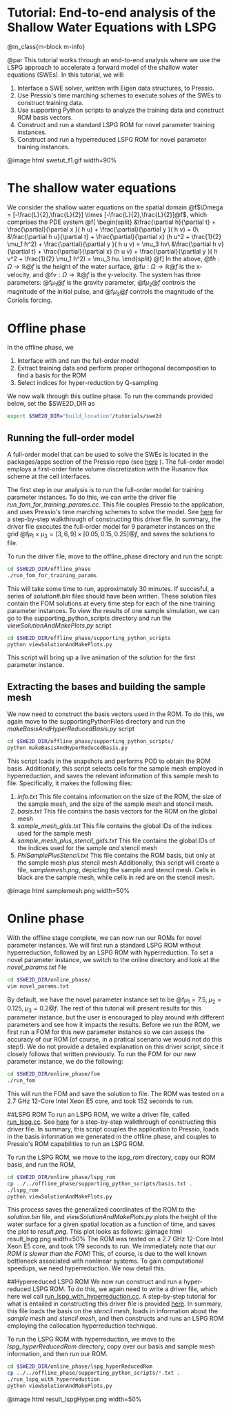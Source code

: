
# Tutorial: End-to-end analysis of the Shallow Water Equations with LSPG 

@m_class{m-block m-info}

@par
This tutorial works through an end-to-end analysis where we use the LSPG approach to accelerate a forward model of the shallow water equations (SWEs). In this tutorial, we will:
1. Interface a SWE solver, written with Eigen data structures, to Pressio.
2. Use Pressio's time marching schemes to execute solves of the SWEs to construct training data.
3. Use supporting Python scripts to analyze the training data and construct ROM basis vectors.
4. Construct and run a standard LSPG ROM for novel parameter training instances.
5. Construct and run a hyperreduced LSPG ROM for novel parameter training instances.

@image html swetut_f1.gif width=90%

# The shallow water equations
We consider the shallow water equations on the spatial domain @f$\Omega = [-\frac{L}{2},\frac{L}{2}] \times  [-\frac{L}{2},\frac{L}{2}]@f$, which comprises the PDE system
@f[
\begin{split}
&\frac{\partial h}{\partial t} + \frac{\partial}{\partial x }(  h u) + \frac{\partial}{\partial y }( h v) = 0\\
&\frac{\partial h u}{\partial t} + \frac{\partial}{\partial x} (h u^2 + \frac{1}{2} \mu_1 h^2) + \frac{\partial}{\partial y }( h u v) = \mu_3 hv\\
&\frac{\partial h v}{\partial t} + \frac{\partial}{\partial x} (h u v) + \frac{\partial}{\partial y }( h v^2 +  \frac{1}{2} \mu_1 h^2) = \mu_3 hu.
\end{split}
@f]
In the above, @f$h : \Omega \rightarrow \mathbb{R}@f$ is the height of the water surface,  @f$u : \Omega \rightarrow \mathbb{R}@f$ is the x-velocity, and @f$v : \Omega \rightarrow \mathbb{R}@f$ is the y-velocity. The system has three parameters: 
@f$\mu_1@f$ is the gravity parameter, @f$\mu_2@f$ controls the magnitude of the initial pulse, and @f$\mu_3@f$ controls the magnitude of the Coriolis forcing. 

# Offline phase
In the offline phase, we
1. Interface with and run the full-order model
2. Extract training data and perform proper orthogonal decomposition to find a basis for the ROM
3. Select indices for hyper-reduction by Q-sampling

We now walk through this outline phase. To run the commands provided below, set the $SWE2D_DIR as 

```bash
export $SWE2D_DIR="build_location"/tutorials/swe2d
```

## Running the full-order model 
A full-order model that can be used to solve the SWEs is located in the packages/apps section of the Pressio repo (see [here](https://github.com/Pressio/pressio/tree/swe2d/packages/apps/src/swe2d) ). The full-order model employs a first-order finite volume 
discretization with the Rusanov flux scheme at the cell interfaces.  

The first step in our analysis is to run the full-order model for training parameter instances. To do this, we can write the driver file *run_fom_for_training_params.cc*. This file couples Pressio to the application, and uses Pressio's time marching schemes to solve the model. See [here](./md_pages_tutorials_tutorial3_fom.html) for a step-by-step walkthrough of constructing this driver file. In summary, the driver file executes the full-order model for 9 parameter instances on the grid @f$\mu_1 \times \mu_3 = [3,6,9]\times [0.05,0.15,0.25]@f$, and saves the solutions to file.

To run the driver file, move to the offline_phase directory and run the script: 
```bash
cd $SWE2D_DIR/offline_phase
./run_fom_for_training_params
```
This will take some time to run, approximately 30 minutes. If succesful, a series of *solution#.bin* files should have been written. These solution files contain the FOM solutions at every time step for each of the nine training parameter instances. To view the results of one sample simulation, we can go to the supporting_python_scripts directory and run the *viewSolutionAndMakePlots.py* script
```bash
cd $SWE2D_DIR/offline_phase/supporting_python_scripts
python viewSolutionAndMakePlots.py
```
This script will bring up a live animation of the solution for the first parameter instance.

## Extracting the bases and building the sample mesh
We now need to construct the basis vectors used in the ROM. To do this, we again move to the supportingPythonFiles directory and run the *makeBasisAndHyperReducedBasis.py* script
```bash
cd $SWE2D_DIR/offline_phase/supporting_python_scripts/
python makeBasisAndHyperReducedBasis.py
```
This script loads in the snapshots and performs POD to obtain the ROM basis. Additionally, this script selects cells for the sample mesh employed in hyperreduction, and saves the relevant information of this sample mesh to file. Specifically, it makes the following files:
1. *info.txt* This file contains information on the size of the ROM, the size of the sample mesh, and the size of the sample mesh and stencil mesh. 
2. *basis.txt* This file contains the basis vectors for the ROM on the global mesh 
3. *sample_mesh_gids.txt* This file contains the global IDs of the indices used for the sample mesh
4. *sample_mesh_plus_stencil_gids.txt* This file contains the global IDs of the indices used for the sample *and* stencil mesh
5. *PhiSamplePlusStencil.txt* This file contains the ROM basis, but only at the sample mesh plus stencil mesh
Additionally, this script will create a file, *samplemesh.png*, depicting the sample and stencil mesh. Cells in black are the sample mesh, while cells in red are on the stencil mesh.

@image html samplemesh.png width=50%

# Online phase
With the offline stage complete, we can now run our ROMs for novel parameter instances. We will first run a standard LSPG ROM without hyperreduction, followed by an LSPG ROM with hyperreduction. To set a novel parameter instance, we switch to the online directory and look at the *novel_params.txt* file
```bash
cd $SWE2D_DIR/online_phase/
vim novel_params.txt
```
By default, we have the novel parameter instance set to be @f$\mu_1 = 7.5, \; \mu_2=0.125, \; \mu_3 = 0.2@f$. The rest of this tutorial will present results for this parameter instance, but the user is encouraged to play around with different parameters and see how it impacts the results. Before we run the ROM, we first run a FOM for this new parameter instance so we can assess the accuracy of our ROM (of course, in a pratical scenario we would not do this step!). We do not provide a detailed explanation on this driver script, since it closely follows that written previously. To run the FOM for our new parameter instance, we do the following: 
 ```bash
cd $SWE2D_DIR/online_phase/fom
./run_fom
```
This will run the FOM and save the solution to file. The ROM was tested on a 2.7 GHz 12-Core Intel Xeon E5 core, and took 152 seconds to run. 

##LSPG ROM 
To run an LSPG ROM, we write a driver file, called [run_lspg.cc](https://github.com/Pressio/pressio-tutorials/blob/swe2d_tutorial/tutorials/swe2d/online_phase/lspg_rom/run_lspg.cc). See [here](./md_pages_tutorials_tutorial3_lspg.html) for a step-by-step walkthrough of constructing this driver file. In summary, this script couples the application to Pressio, loads in the basis information we generated in the offline phase, and couples to Pressio's ROM capabilities to run an LSPG ROM. 

To run the LSPG ROM, we move to the *lspg_rom* directory, copy our ROM basis, and run the ROM, 

```bash
cd $SWE2D_DIR/online_phase/lspg_rom
cp ../../offline_phase/supporting_python_scripts/basis.txt .
./lspg_rom
python viewSolutionAndMakePlots.py
```
This process saves the generalized coordinates of the ROM to the *solution.bin* file, and *viewSolutionAndMakePlots.py* plots the height of the water surface for a given spatial location as a function of time, and saves the plot to *result.png*. This plot looks as follows:
@image html result_lspg.png width=50%
The ROM was tested on a 2.7 GHz 12-Core Intel Xeon E5 core, and took 179 seconds to run. We immediately note that our *ROM is slower than the FOM!* This, of course, is due to the well known bottleneck associated with nonlinear systems. To gain computational speedups, we need hyperreduction. We now detail this. 

##Hyperreduced LSPG ROM 
We now run construct and run a hyper-reduced LSPG ROM. To do this, we again need to write a driver file, which here wel call [run_lspg_with_hyperreduction.cc](https://github.com/Pressio/pressio-tutorials/blob/swe2d_tutorial/tutorials/swe2d/online_phase/lspg_hyperReducedRom/run_lspg_with_hyperreduction.cc). A step-by-step tutorial for what is entailed in constructing this driver file is provided [here](./md_pages_tutorials_tutorial3_lspg_hyper.html). In summary, this file loads the basis on the *stencil mesh*, loads in information about the *sample mesh* and *stencil mesh*, and then constructs and runs an LSPG ROM employing the collocation hyperreduction technique.
  
To run the LSPG ROM with hyperreduction, we move to the *lspg_hyperReducedRom* directory, copy over our basis and sample mesh information, and then run our ROM.
```bash
cd $SWE2D_DIR/online_phase/lspg_hyperReducedRom
cp ../../offline_phase/supporting_python_scripts/*.txt .
./run_lspg_with_hyperreduction 
python viewSolutionAndMakePlots.py
```
@image html result_lspgHyper.png width=50%
